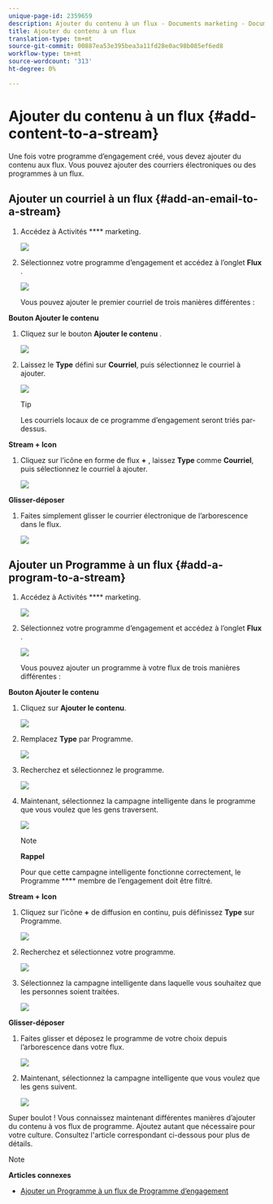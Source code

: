 ```yaml
---
unique-page-id: 2359659
description: Ajouter du contenu à un flux - Documents marketing - Documentation du produit
title: Ajouter du contenu à un flux
translation-type: tm+mt
source-git-commit: 00887ea53e395bea3a11fd28e0ac98b085ef6ed8
workflow-type: tm+mt
source-wordcount: '313'
ht-degree: 0%

---
```



# Ajouter du contenu à un flux {#add-content-to-a-stream}

Une fois votre programme d’engagement créé, vous devez ajouter du contenu aux flux. Vous pouvez ajouter des courriers électroniques ou des programmes à un flux.

## Ajouter un courriel à un flux {#add-an-email-to-a-stream}

1. Accédez à Activités **** marketing.

   ![](assets/login-marketing-activities-1.png)

1. Sélectionnez votre programme d’engagement et accédez à l’onglet **Flux** .

   ![](assets/streamstab.jpg)

   Vous pouvez ajouter le premier courriel de trois manières différentes :

**Bouton Ajouter le contenu**

1. Cliquez sur le bouton **Ajouter le contenu** .

   ![](assets/addcontentbutton.jpg)

1. Laissez le **Type** défini sur **Courriel**, puis sélectionnez le courriel à ajouter.

   ![](assets/image2014-9-15-15-3a44-3a58.png)

   >[!TIP]
   >
   >Les courriels locaux de ce programme d’engagement seront triés par-dessus.

**Stream + Icon**

1. Cliquez sur l’icône en forme de flux **+** , laissez **Type** comme **Courriel**, puis sélectionnez le courriel à ajouter.

   ![](assets/image2014-9-15-15-3a45-3a25.png)

**Glisser-déposer**

1. Faites simplement glisser le courrier électronique de l’arborescence dans le flux.

   ![](assets/dragstreamcontent.jpg)

## Ajouter un Programme à un flux {#add-a-program-to-a-stream}

1. Accédez à Activités **** marketing.

   ![](assets/login-marketing-activities-1.png)

1. Sélectionnez votre programme d’engagement et accédez à l’onglet **Flux** .

   ![](assets/streamstab.jpg)

   Vous pouvez ajouter un programme à votre flux de trois manières différentes :

**Bouton Ajouter le contenu**

1. Cliquez sur **Ajouter le contenu**.

   ![](assets/image2014-9-15-15-3a45-3a51.png)

1. Remplacez **Type** par Programme.

   ![](assets/image2014-9-15-15-3a46-3a0.png)

1. Recherchez et sélectionnez le programme.

   ![](assets/image2014-9-15-15-3a46-3a11.png)

1. Maintenant, sélectionnez la campagne intelligente dans le programme que vous voulez que les gens traversent.

   ![](assets/image2014-9-15-15-3a46-3a17.png)

   >[!NOTE]
   >
   >**Rappel**
   >
   >
   >Pour que cette campagne intelligente fonctionne correctement, le Programme **** membre de l’engagement doit être filtré.

**Stream + Icon**

1. Cliquez sur l’icône **+** de diffusion en continu, puis définissez **Type** sur Programme.

   ![](assets/image2014-9-15-15-3a46-3a43.png)

1. Recherchez et sélectionnez votre programme.

   ![](assets/image2014-9-15-15-3a46-3a49.png)

1. Sélectionnez la campagne intelligente dans laquelle vous souhaitez que les personnes soient traitées.

   ![](assets/image2014-9-15-15-3a46-3a54.png)

**Glisser-déposer**

1. Faites glisser et déposez le programme de votre choix depuis l’arborescence dans votre flux.

   ![](assets/streamcadence.jpg)

1. Maintenant, sélectionnez la campagne intelligente que vous voulez que les gens suivent.

   ![](assets/image2014-9-15-15-3a47-3a8.png)

Super boulot ! Vous connaissez maintenant différentes manières d’ajouter du contenu à vos flux de programme. Ajoutez autant que nécessaire pour votre culture. Consultez l&#39;article correspondant ci-dessous pour plus de détails.

>[!NOTE]
>
>**Articles connexes**
>
>* [Ajouter un Programme à un flux de Programme d’engagement](adding-a-program-to-an-engagement-program-stream.md)

>



